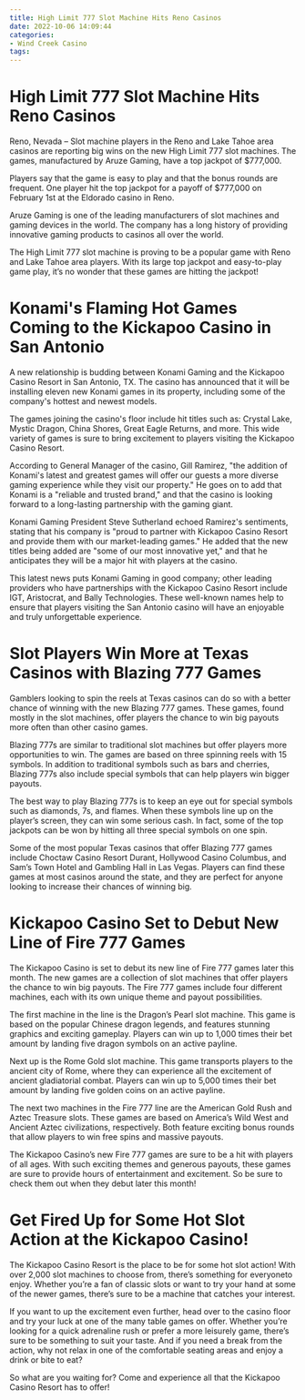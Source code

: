 ```yaml
---
title: High Limit 777 Slot Machine Hits Reno Casinos
date: 2022-10-06 14:09:44
categories:
- Wind Creek Casino
tags:
---
```



#  High Limit 777 Slot Machine Hits Reno Casinos

Reno, Nevada – Slot machine players in the Reno and Lake Tahoe area casinos are reporting big wins on the new High Limit 777 slot machines. The games, manufactured by Aruze Gaming, have a top jackpot of $777,000.

Players say that the game is easy to play and that the bonus rounds are frequent. One player hit the top jackpot for a payoff of $777,000 on February 1st at the Eldorado casino in Reno.

Aruze Gaming is one of the leading manufacturers of slot machines and gaming devices in the world. The company has a long history of providing innovative gaming products to casinos all over the world.

The High Limit 777 slot machine is proving to be a popular game with Reno and Lake Tahoe area players. With its large top jackpot and easy-to-play game play, it’s no wonder that these games are hitting the jackpot!

#  Konami's Flaming Hot Games Coming to the Kickapoo Casino in San Antonio

A new relationship is budding between Konami Gaming and the Kickapoo Casino Resort in San Antonio, TX. The casino has announced that it will be installing eleven new Konami games in its property, including some of the company's hottest and newest models.

The games joining the casino's floor include hit titles such as: Crystal Lake, Mystic Dragon, China Shores, Great Eagle Returns, and more. This wide variety of games is sure to bring excitement to players visiting the Kickapoo Casino Resort.

According to General Manager of the casino, Gill Ramirez, "the addition of Konami's latest and greatest games will offer our guests a more diverse gaming experience while they visit our property." He goes on to add that Konami is a "reliable and trusted brand," and that the casino is looking forward to a long-lasting partnership with the gaming giant.

Konami Gaming President Steve Sutherland echoed Ramirez's sentiments, stating that his company is "proud to partner with Kickapoo Casino Resort and provide them with our market-leading games." He added that the new titles being added are "some of our most innovative yet," and that he anticipates they will be a major hit with players at the casino.

This latest news puts Konami Gaming in good company; other leading providers who have partnerships with the Kickapoo Casino Resort include IGT, Aristocrat, and Bally Technologies. These well-known names help to ensure that players visiting the San Antonio casino will have an enjoyable and truly unforgettable experience.

#  Slot Players Win More at Texas Casinos with Blazing 777 Games

Gamblers looking to spin the reels at Texas casinos can do so with a better chance of winning with the new Blazing 777 games. These games, found mostly in the slot machines, offer players the chance to win big payouts more often than other casino games.

Blazing 777s are similar to traditional slot machines but offer players more opportunities to win. The games are based on three spinning reels with 15 symbols. In addition to traditional symbols such as bars and cherries, Blazing 777s also include special symbols that can help players win bigger payouts.

The best way to play Blazing 777s is to keep an eye out for special symbols such as diamonds, 7s, and flames. When these symbols line up on the player’s screen, they can win some serious cash. In fact, some of the top jackpots can be won by hitting all three special symbols on one spin.

Some of the most popular Texas casinos that offer Blazing 777 games include Choctaw Casino Resort Durant, Hollywood Casino Columbus, and Sam’s Town Hotel and Gambling Hall in Las Vegas. Players can find these games at most casinos around the state, and they are perfect for anyone looking to increase their chances of winning big.

#  Kickapoo Casino Set to Debut New Line of Fire 777 Games

The Kickapoo Casino is set to debut its new line of Fire 777 games later this month. The new games are a collection of slot machines that offer players the chance to win big payouts. The Fire 777 games include four different machines, each with its own unique theme and payout possibilities.

The first machine in the line is the Dragon’s Pearl slot machine. This game is based on the popular Chinese dragon legends, and features stunning graphics and exciting gameplay. Players can win up to 1,000 times their bet amount by landing five dragon symbols on an active payline.

Next up is the Rome Gold slot machine. This game transports players to the ancient city of Rome, where they can experience all the excitement of ancient gladiatorial combat. Players can win up to 5,000 times their bet amount by landing five golden coins on an active payline.

The next two machines in the Fire 777 line are the American Gold Rush and Aztec Treasure slots. These games are based on America’s Wild West and Ancient Aztec civilizations, respectively. Both feature exciting bonus rounds that allow players to win free spins and massive payouts.

The Kickapoo Casino’s new Fire 777 games are sure to be a hit with players of all ages. With such exciting themes and generous payouts, these games are sure to provide hours of entertainment and excitement. So be sure to check them out when they debut later this month!

#  Get Fired Up for Some Hot Slot Action at the Kickapoo Casino!

The Kickapoo Casino Resort is the place to be for some hot slot action! With over 2,000 slot machines to choose from, there’s something for everyoneto enjoy. Whether you’re a fan of classic slots or want to try your hand at some of the newer games, there’s sure to be a machine that catches your interest.

If you want to up the excitement even further, head over to the casino floor and try your luck at one of the many table games on offer. Whether you’re looking for a quick adrenaline rush or prefer a more leisurely game, there’s sure to be something to suit your taste. And if you need a break from the action, why not relax in one of the comfortable seating areas and enjoy a drink or bite to eat?

So what are you waiting for? Come and experience all that the Kickapoo Casino Resort has to offer!